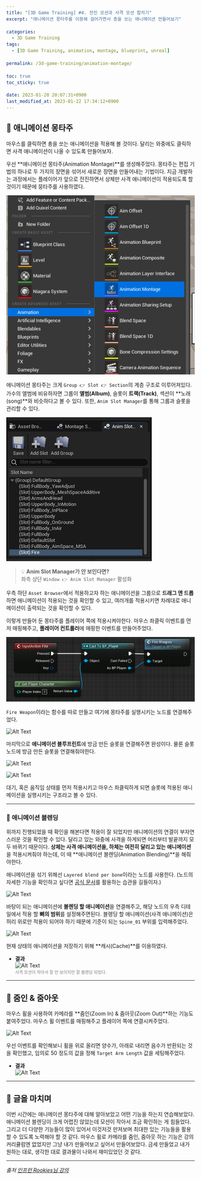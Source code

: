 ```yaml
---
title: "[3D Game Training] #4. 전진 모션과 사격 모션 합치기"
excerpt: "애니메이션 몽타주를 이용해 걸어가면서 총을 쏘는 애니메이션 만들어보기"

categories:
  - 3D Game Training
tags:
  - [3D Game Training, animation, montage, blueprint, unreal]

permalink: /3d-game-training/animation-montage/

toc: true
toc_sticky: true

date: 2023-01-20 20:07:31+0900
last_modified_at: 2023-01-22 17:34:12+0900
---
```


## 👻 애니메이션 몽타주
마우스를 클릭하면 총을 쏘는 애니메이션을 적용해 볼 것이다. 달리는 와중에도 클릭하면 사격 애니메이션이 나올 수 있도록 만들어보자.

우선 **애니메이션 몽타주(Animation Montage)**를 생성해주었다. 몽타주는 편집 기법의 하나로 두 가지의 장면을 섞어서 새로운 장면을 만들어내는 기법이다. 지금 개발하는 과정에서는 플레이어가 앞으로 전진하면서 상체만 사격 애니메이션이 적용되도록 할 것이기 때문에 뭉타주를 사용하였다.

![Alt Text](/assets/images/posts_img/projects/3d-game-training/animation-montage/create-montage.PNG)   

애니메이션 몽타주는 크게 ``` Group 👉 Slot 👉 Section ```의 계층 구조로 이루어져있다. 가수의 앨범에 비유하자면 그룹이 **앨범(Album)**, 슬롯이 **트랙(Track)**, 섹션이 **노래(song)**와 비슷하다고 볼 수 있다. 또한, ``` Anim Slot Manager ```를 통해 그룹과 슬롯을 관리할 수 있다.

![Alt Text](/assets/images/posts_img/projects/3d-game-training/animation-montage/anim-slot.PNG)   

> 💡 **Anim Slot Manager가 안 보인다면?**   
좌측 상단 ``` Window 👉 Anim Slot Manager ``` 활성화

우측 하단 ``` Asset Browser ```에서 적용하고자 하는 애니메이션을 그룹으로 **드래그 앤 드롭**하면 애니메이션이 적용되는 것을 확인할 수 있고, 여러개를 적용시키면 차례대로 애니메이션이 출력되는 것을 확인할 수 있다.

이렇게 만들어 둔 몽타주를 플레이어 쪽에 적용시켜야한다. 마우스 좌클릭 이벤트를 먼저 매핑해주고, **플레이어 컨트롤러**에 매핑한 이벤트를 만들어주었다.

![Alt Text](/assets/images/posts_img/projects/3d-game-training/animation-montage/input-fire.PNG)   

``` Fire Weapon ```이라는 함수를 따로 만들고 여기에 몽타주를 실행시키는 노드를 연결해주었다.

![Alt Text](/assets/images/posts_img/projects/3d-game-training/animation-montage/fire-weapon.PNG)   

마지막으로 **애니메이션 블루프린트**에 방금 만든 슬롯을 연결해주면 완성이다. 물론 슬롯 노드에 방금 만든 슬롯을 연결해줘야한다.

![Alt Text](/assets/images/posts_img/projects/3d-game-training/animation-montage/slot-setting.PNG)   

![Alt Text](/assets/images/posts_img/projects/3d-game-training/animation-montage/anim-graph.PNG)   

대기, 혹은 움직임 상태를 먼저 적용시키고 마우스 좌클릭하게 되면 슬롯에 적용된 애니메이션을 실행시키는 구조라고 볼 수 있다.

***

### 🌱 애니메이션 블렌딩
위까지 진행되었을 때 확인을 해본다면 적용이 잘 되었지만 애니메이션의 연결이 부자연스러운 것을 확인할 수 있다. 달리고 있는 와중에 사격을 하게되면 머리부터 발끝까지 모두 바뀌기 때문이다. **상체는 사격 애니메이션을, 하체는 여전히 달리고 있는 애니메이션**을 적용시켜줘야 하는데, 이 때 **애니메이션 블렌딩(Animation Blending)**을 해줘야한다.

애니메이션을 섞기 위해선 ``` Layered blend per bone ```이라는 노드를 사용한다. (노드의 자세한 기능을 확인하고 싶다면 [공식 문서](https://docs.unrealengine.com/4.27/ko/AnimatingObjects/SkeletalMeshAnimation/NodeReference/Blend/)를 활용하는 습관을 길들이자.)

![Alt Text](/assets/images/posts_img/projects/3d-game-training/animation-montage/layer-setup.PNG)   

바탕이 되는 애니메이션에 **블렌딩 할 애니메이션**을 연결해주고, 해당 노드의 우측 디테일에서 적용 할 **뼈의 범위**를 설정해주면된다. 블렝딩 할 애니메이션(사격 애니메이션)은 허리 위로만 적용이 되어야 하기 때문에 기준이 되는 ``` Spine_01 ``` 부위를 입력해주었다.

![Alt Text](/assets/images/posts_img/projects/3d-game-training/animation-montage/anim-graph2.PNG)   

현재 상태의 애니메이션을 저장하기 위해 **캐시(Cache)**를 이용하였다.

- **결과**   
![Alt Text](/assets/images/posts_img/projects/3d-game-training/animation-montage/animation-montage.gif)   
<span style="font-size: 0.7rem; color: gray;">사격 모션이 작아서 잘 안 보이지만 잘 블렌딩 되었다.</span>

***

## 👻 줌인 & 줌아웃
마우스 휠을 사용하여 카메라를 **줌인(Zoom In) & 줌아웃(Zoom Out)**하는 기능도 붙여주었다. 마우스 휠 이벤트를 매핑해주고 플레이어 쪽에 연결시켜주었다.

![Alt Text](/assets/images/posts_img/projects/3d-game-training/animation-montage/input-wheel.PNG)   

우선 이벤트를 확인해보니 휠을 위로 올리면 양수가, 아래로 내리면 음수가 반환되는 것을 확인했고, 임의로 50 정도의 값을 정해 ``` Target Arm Length ``` 값을 세팅해주었다.

- **결과**   
![Alt Text](/assets/images/posts_img/projects/3d-game-training/animation-montage/wheel.gif)   

***

## 👻 글을 마치며
이번 시간에는 애니메이션 몽타주에 대해 알아보았고 어떤 기능을 하는지 연습해보았다. 애니메이션 블렌딩이 크게 어렵진 않았는데 모션이 작아서 조금 확인하는 게 힘들었다. 그리고 더 다양한 기능들이 많이 있어서 이것저것 만져보며 최대한 있는 기능들을 활용할 수 있도록 노력해야 할 것 같다. 마우스 휠로 카메라를 줌인, 줌아웃 하는 기능은 강의 커리큘럼엔 없었지만 그냥 내가 만들어보고 싶어서 만들어보았다. 금세 만들었고 내가 원하는 대로, 생각한 대로 결과물이 나와서 재미있었던 것 같다.

***

_출처_
_[인프런 Rookies님 강의](https://inf.run/AXLS)_
